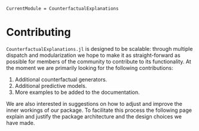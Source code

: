 ```@meta
CurrentModule = CounterfactualExplanations 
```

# Contributing

`CounterfactualExplanations.jl` is designed to be scalable: through multiple dispatch and modularization we hope to make it as straight-forward as possible for members of the community to contribute to its functionality. At the moment we are primarily looking for the following contributions:

1. Additional counterfactual generators.
2. Additional predictive models.
3. More examples to be added to the documentation.

We are also interested in suggestions on how to adjust and improve the inner workings of our package. To facilitate this process the following page explain and justify the package architecture and the design choices we have made. 